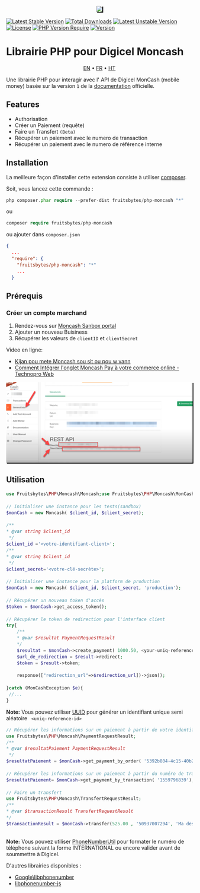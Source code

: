 <p align="center">
<a href="https://www.digicelgroup.com/ht/en/moncash/business.html" target="_blank">
<img style="box-shadow: 2px 2px 1px #000000" src="https://www.digicelgroup.com/etc/designs/haiti-en-moncash/_jcr_content/global/headerLogo.asset.spool/MonCash_Logo-180-90-white.png" width="200"></a></p>

[![Latest Stable Version](http://poser.pugx.org/fruitsbytes/php-moncash/v)](https://packagist.org/packages/fruitsbytes/php-moncash) [![Total Downloads](http://poser.pugx.org/fruitsbytes/php-moncash/downloads)](https://packagist.org/packages/fruitsbytes/php-moncash) [![Latest Unstable Version](http://poser.pugx.org/fruitsbytes/php-moncash/v/unstable)](https://packagist.org/packages/fruitsbytes/php-moncash) [![License](http://poser.pugx.org/fruitsbytes/php-moncash/license)](https://packagist.org/packages/fruitsbytes/php-moncash) [![PHP Version Require](http://poser.pugx.org/fruitsbytes/php-moncash/require/php)](https://packagist.org/packages/fruitsbytes/php-moncash)
[![Version](http://poser.pugx.org/fruitsbytes/php-moncash/version)](https://packagist.org/packages/fruitsbytes/php-moncash)


Librairie PHP pour Digicel Moncash
=============
<p align="center">
    <a href="/README.md">EN</a> • <a href="/README.fr.md">FR</a> • <a href="/README.ht.md">HT</a>
</p>

Une librairie PHP pour interagir avec l' API de Digicel MonCash (mobile money) basée sur la version `1` de
la [documentation](https://sandbox.moncashbutton.digicelgroup.com/Moncash-business/resources/doc/RestAPI_MonCash_doc.pdf)
officielle.


Features
------------

- Authorisation
- Créer un Paiement (requête)
- Faire un Transfert `(Beta)`
- Récupérer un paiement avec le numero de transaction
- Récupérer un paiement avec le numero de référence interne

Installation
------------

La meilleure façon d'installer cette extension consiste à utiliser [composer](http://getcomposer.org/download/).

Soit, vous lancez cette commande :

```php
php composer.phar require --prefer-dist fruitsbytes/php-moncash "*"
```

ou

```php
composer require fruitsbytes/php-moncash
```

ou ajouter dans `composer.json`

```json
{
  ...
  "require": {
    "fruitsbytes/php-moncash": "*"
    ...
  }


```


Prérequis
-----

<h3>Créer un compte marchand</h3>

1) Rendez-vous sur [Moncash Sanbox portal](https://sandbox.moncashbutton.digicelgroup.com/Moncash-business/New)
2) Ajouter un nouveau Buisiness
3) Récupérer les valeurs de  `clientID` et `clientSecret`

Video en ligne:
- [Kijan pou mete Moncash sou sit ou pou w vann](https://youtu.be/lE3ejFT11_w)
- [Comment Intégrer l'onglet Moncash Pay à votre commerce online - Technopro Web](https://youtu.be/NiWYrO_E5ik)

<p align="center">
<a href="https://www.digicelgroup.com/ht/en/moncash/business.html" target="_blank">
<img style="box-shadow: 2px 2px 1px #000000" 
src="/demo_1.png" width="700"></a></p>


Utilisation
-------

```php
use Fruitsbytes\PHP\Moncash\Moncash;use Fruitsbytes\PHP\Moncash\MonCashException;use Fruitsbytes\PHP\Moncash\PaymentRequestResult;

// Initialiser une instance pour les tests(sandbox)
$monCash = new Moncash( $client_id, $client_secret);

/**
* @var string $client_id
 */
$client_id ='<votre-identifiant-client>';
/**
* @var string $client_id
 */
$client_secret='<votre-clé-secrète>';

// Initialiser une instance pour la platform de production
$monCash = new Moncash( $client_id, $client_secret, 'production');

// Récupérer un nouveau token d'accès
$token = $monCash->get_access_token();

// Récupérer le token de redirection pour l'interface client
try{
    /**
    * @var $resultat PaymentRequestResult
    */
    $resultat = $monCash->create_payment( 1000.50, <your-uniq-reference-id>);
    $url_de_redirection = $result->redirect;
    $token = $result->token;
    
    response(["redirection_url"=>$redirection_url])->json();
    
}catch (MonCashException $e){
 //...
}
```

<b>Note:</b> Vous pouvez utiliser  [UUID](https://github.com/ramsey/uuid) pour générer un identifiant unique semi
aléatoire ` <uniq-reference-id>`

```php
// Récupérer les informations sur un paiement à partir de votre identifiant intern
use Fruitsbytes\PHP\Moncash\PaymentRequestResult;
/**
* @var $resultatPaiement PaymentRequestResult
 */
$resultatPaiement = $monCash->get_payment_by_order( '5392b804-4c15-40b2-9049-f7a471df15fd');

// Récupérer les informations sur un paiement à partir du numéro de transaction fourni au niveau de la transaction réussie dans l'interface client
$resultatPaiement= $monCash->get_payment_by_transaction( '1559796839');

// Faire un transfert
use Fruitsbytes\PHP\Moncash\TransfertRequestResult;
/**
* @var $transactionResult TransfertRequestResult
*/
$transactionResult = $monCash->transfer(525.00 , '50937007294', 'Ma description');
 
```

<b>Note:</b>
Vous pouvez
utiliser [PhoneNumberUtil](https://github.com/giggsey/libphonenumber-for-php/blob/master/docs/PhoneNumberUtil.md) pour
formater le numéro de téléphone suivant la forme INTERNATIONAL ou encore valider avant de soummettre à Digicel.

D'autres librairies disponibles :

- [Google\libphonenumber](https://github.com/google/libphonenumber)
- [libphonenumber-js](https://gitlab.com/catamphetamine/libphonenumber-js#readme)

